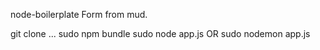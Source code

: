 node-boilerplate
Form from mud.

git clone ...
sudo npm bundle
sudo node app.js OR sudo nodemon app.js
